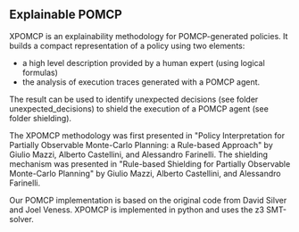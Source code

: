 Explainable POMCP
-----------------

XPOMCP is an explainability methodology for POMCP-generated policies.
It builds a compact representation of a policy using two elements:
 - a high level description provided by a human expert (using logical formulas)
 - the analysis of execution traces generated with a POMCP agent.

The result can be used to identify unexpected decisions (see folder unexpected\_decisions) to shield the execution of a POMCP agent (see folder shielding).

The XPOMCP methodology was first presented in "Policy Interpretation for Partially Observable Monte-Carlo Planning: a Rule-based Approach" by Giulio Mazzi, Alberto Castellini, and Alessandro Farinelli.
The shielding mechanism was presented in "Rule-based Shielding for Partially Observable Monte-Carlo Planning" by Giulio Mazzi, Alberto Castellini, and Alessandro Farinelli.

Our POMCP implementation is based on the original code from David Silver and Joel Veness. XPOMCP is implemented in python and uses the z3 SMT-solver.
